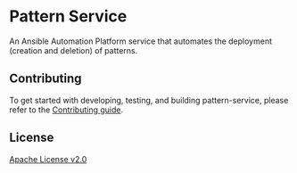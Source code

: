 # Pattern Service

An Ansible Automation Platform service that automates the deployment (creation and deletion) of patterns.

## Contributing

To get started with developing, testing, and building pattern-service, please refer to the [Contributing guide](./CONTRIBUTING.md).

## License

[Apache License v2.0](./LICENSE.md)
